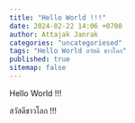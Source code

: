 ```yaml
---
title: "Hello World !!!"
date: 2024-02-22 14:06 +0700
author: Attajak Janrak
categories: "uncategoriesed"
tags: "Hello World สวัสดี ชาวโลก"
published: true
sitemap: false
---
```


Hello World !!!

สวัสดีชาวโลก !!!